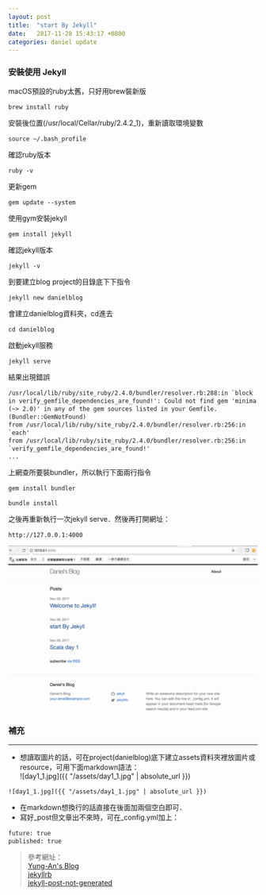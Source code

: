 ```yaml
---
layout: post
title:  "start By Jekyll"
date:   2017-11-28 15:43:17 +0800
categories: daniel update
---
```

### 安裝使用 Jekyll

macOS預設的ruby太舊，只好用brew裝新版
```
brew install ruby
```
安裝後位置(/usr/local/Cellar/ruby/2.4.2_1)，重新讀取環境變數
```
source ~/.bash_profile
```
確認ruby版本
```
ruby -v
```
更新gem
```
gem update --system
```
使用gym安裝jekyll
```
gem install jekyll
```
確認jekyll版本
```
jekyll -v
```
到要建立blog project的目錄底下下指令
```
jekyll new danielblog
```
會建立danielblog資料夾，cd進去
```
cd danielblog
```
啟動jekyll服務
```
jekyll serve
```
結果出現錯誤
```
/usr/local/lib/ruby/site_ruby/2.4.0/bundler/resolver.rb:288:in `block in verify_gemfile_dependencies_are_found!': Could not find gem 'minima (~> 2.0)' in any of the gem sources listed in your Gemfile. (Bundler::GemNotFound)
from /usr/local/lib/ruby/site_ruby/2.4.0/bundler/resolver.rb:256:in `each'
from /usr/local/lib/ruby/site_ruby/2.4.0/bundler/resolver.rb:256:in `verify_gemfile_dependencies_are_found!'
...
```
上網查所要裝bundler，所以執行下面兩行指令
```
gem install bundler
```
```
bundle install
```
之後再重新執行一次jekyll serve．然後再打開網址：
```
http://127.0.0.1:4000
```

![startByJekyll_1.jpg](/assets/startByJekyll_1.jpg)

### 補充
- - -
* 想讀取圖片的話，可在project(danielblog)底下建立assets資料夾裡放圖片或resource，可用下面markdown語法：  
  !\[day1_1.jpg\]\(\{\{ "/assets/day1_1.jpg" | absolute_url \}\}\)
```
![day1_1.jpg]({{ "/assets/day1_1.jpg" | absolute_url }})
```
* 在markdown想換行的話直接在後面加兩個空白即可．
* 寫好_post但文章出不來時，可在_config.yml加上：
```
future: true
published: true
```

> 參考網址：  
> [Yung-An's Blog](https://mathsigit.github.io/blog_page/2017/11/07/githubpage-with-jekyll/)  
> [jekyllrb](https://jekyllrb.com/docs/posts/)  
> [jekyll-post-not-generated](https://stackoverflow.com/questions/30625044/jekyll-post-not-generated)


